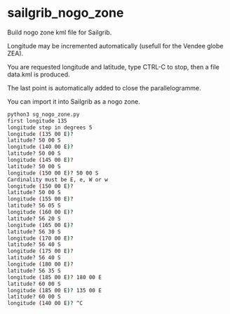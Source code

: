 # sailgrib_nogo_zone
Build nogo zone kml file for Sailgrib.

Longitude may be incremented automatically (usefull for the Vendee globe ZEA).

You are requested longitude and latitude, type CTRL-C to stop, then a file data.kml is produced.

The last point is automatically added to close the parallelogramme.

You can import it into Sailgrib as a nogo zone.

```bash
python3 sg_nogo_zone.py
first longitude 135
longitude step in degrees 5
longitude (135 00 E)? 
latitude? 50 00 S
longitude (140 00 E)? 
latitude? 50 00 S
longitude (145 00 E)? 
latitude? 50 00 S
longitude (150 00 E)? 50 00 S
Cardinality must be E, e, W or w
longitude (150 00 E)? 
latitude? 50 00 S
longitude (155 00 E)? 
latitude? 56 05 S
longitude (160 00 E)? 
latitude? 56 20 S
longitude (165 00 E)? 
latitude? 56 30 S
longitude (170 00 E)? 
latitude? 56 40 S
longitude (175 00 E)? 
latitude? 56 40 S
longitude (180 00 E)? 
latitude? 56 35 S
longitude (185 00 E)? 180 00 E
latitude? 60 00 S
longitude (185 00 E)? 135 00 E
latitude? 60 00 S
longitude (140 00 E)? ^C
```